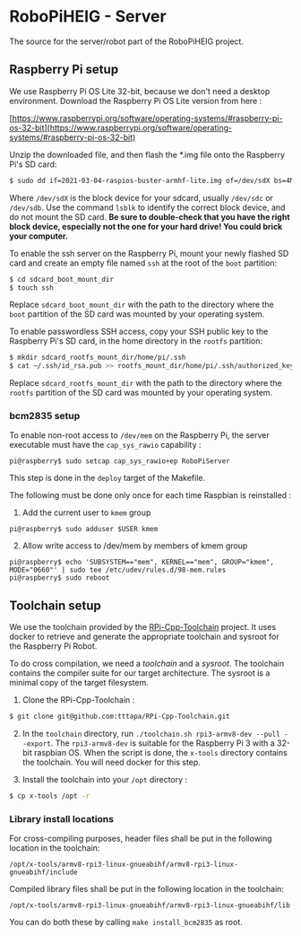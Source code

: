 # RoboPiHEIG - Server

The source for the server/robot part of the RoboPiHEIG project.

## Raspberry Pi setup

We use Raspberry Pi OS Lite 32-bit, because we don't need a desktop environment. Download the Raspberry Pi OS Lite version from here :

[https://www.raspberrypi.org/software/operating-systems/#raspberry-pi-os-32-bit](https://www.raspberrypi.org/software/operating-systems/#raspberry-pi-os-32-bit)

Unzip the downloaded file, and then flash the *.img file onto the Raspberry Pi's SD card:

```bash
$ sudo dd if=2021-03-04-raspios-buster-armhf-lite.img of=/dev/sdX bs=4M status=progress
```

Where `/dev/sdX` is the block device for your sdcard, usually `/dev/sdc` or `/dev/sdb`. Use the command `lsblk` to identify the correct block device, and do not mount the SD card. **Be sure to double-check that you have the right block device, especially not the one for your hard drive! You could brick your computer.**

To enable the ssh server on the Raspberry Pi, mount your newly flashed SD card and create an empty file named `ssh` at the root of the `boot` partition:

```bash
$ cd sdcard_boot_mount_dir
$ touch ssh
```

Replace `sdcard_boot_mount_dir` with the path to the directory where the `boot` partition of the SD card was mounted by your operating system.

To enable passwordless SSH access, copy your SSH public key to the Raspberry Pi's SD card, in the home directory in the `rootfs` partition:

```bash
$ mkdir sdcard_rootfs_mount_dir/home/pi/.ssh
$ cat ~/.ssh/id_rsa.pub >> rootfs_mount_dir/home/pi/.ssh/authorized_keys
```

Replace `sdcard_rootfs_mount_dir` with the path to the directory where the `rootfs` partition of the SD card was mounted by your operating system.

### bcm2835 setup

To enable non-root access to `/dev/mem` on the Raspberry Pi, the server executable must have the `cap_sys_rawio` capability :

```pi@raspberry$ sudo setcap cap_sys_rawio+ep RoboPiServer```

This step is done in the `deploy` target of the Makefile.

The following must be done only once for each time Raspbian is reinstalled :

1. Add the current user to `kmem` group

```
pi@raspberry$ sudo adduser $USER kmem
```

2. Allow write access to /dev/mem by members of kmem group

```
pi@raspberry$ echo 'SUBSYSTEM=="mem", KERNEL=="mem", GROUP="kmem", MODE="0660"' | sudo tee /etc/udev/rules.d/98-mem.rules
pi@raspberry$ sudo reboot
```

##  Toolchain setup

We use the toolchain provided by the [RPi-Cpp-Toolchain](https://github.com/tttapa/RPi-Cpp-Toolchain) project. It uses docker to retrieve and generate the appropriate toolchain and sysroot for the Raspberry Pi Robot.

To do cross compilation, we need a *toolchain* and a *sysroot*. The toolchain contains the compiler suite for our target architecture. The sysroot is a minimal copy of the target filesystem.

1. Clone the RPi-Cpp-Toolchain :

```sh
$ git clone git@github.com:tttapa/RPi-Cpp-Toolchain.git
```

2. In the `toolchain` directory, run `./toolchain.sh rpi3-armv8-dev --pull --export`. The `rpi3-armv8-dev` is suitable for the Raspberry Pi 3 with a 32-bit raspbian OS. When the script is done, the `x-tools` directory contains the toolchain. You will need docker for this step.

3. Install the toolchain into your `/opt` directory :

```sh
$ cp x-tools /opt -r
```

### Library install locations

For cross-compiling purposes, header files shall be put in the following location in the toolchain:
```
/opt/x-tools/armv8-rpi3-linux-gnueabihf/armv8-rpi3-linux-gnueabihf/include
```

Compiled library files shall be put in the following location in the toolchain:

```
/opt/x-tools/armv8-rpi3-linux-gnueabihf/armv8-rpi3-linux-gnueabihf/lib
```

You can do both these by calling `make install_bcm2835` as root.
